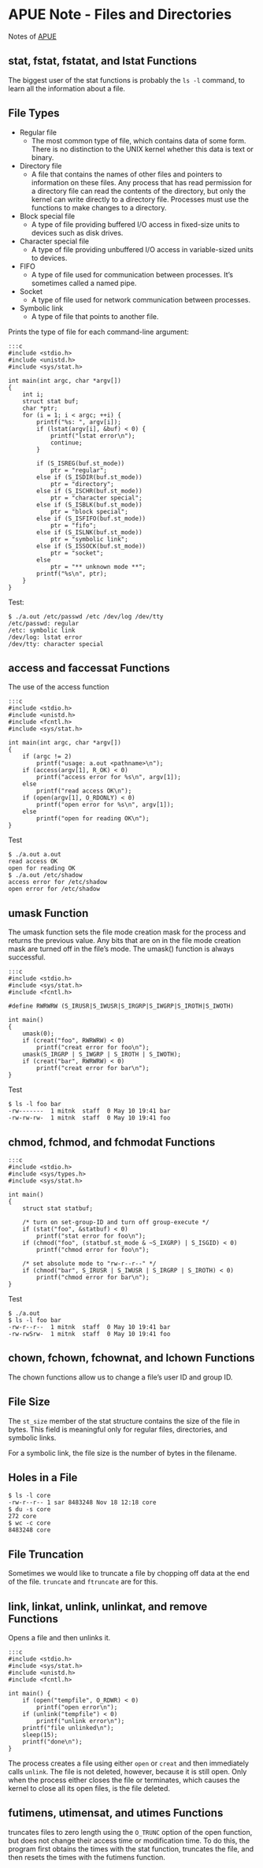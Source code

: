 APUE Note - Files and Directories
=================================

Notes of [APUE](https://www.amazon.com/Advanced-Programming-UNIX-Environment-3rd/dp/0321637739)

## stat, fstat, fstatat, and lstat Functions

The biggest user of the stat functions is probably the `ls -l` command, to
learn all the information about a file.

## File Types

- Regular file
    * The most common type of file, which contains data of some form. There is
      no distinction to the UNIX kernel whether this data is text or binary.
- Directory file
    * A file that contains the names of other files and pointers to
      information on these files. Any process that has read permission
      for a directory file can read the contents of the directory,
      but only the kernel can write directly to a directory file. Processes
      must use the functions to make changes to a directory.
- Block special file
    * A type of file providing buffered I/O access in fixed-size units to
      devices such as disk drives.
- Character special file
    * A type of file providing unbuffered I/O access in variable-sized
      units to devices.
- FIFO
    * A type of file used for communication between processes. It’s
      sometimes called a named pipe.
- Socket
    * A type of file used for network communication between processes.
- Symbolic link
    * A type of file that points to another file.

Prints the type of file for each command-line argument:

    :::c
    #include <stdio.h>
    #include <unistd.h>
    #include <sys/stat.h>

    int main(int argc, char *argv[])
    {
        int i;
        struct stat buf;
        char *ptr;
        for (i = 1; i < argc; ++i) {
            printf("%s: ", argv[i]);
            if (lstat(argv[i], &buf) < 0) {
                printf("lstat error\n");
                continue;
            }

            if (S_ISREG(buf.st_mode))
                ptr = "regular";
            else if (S_ISDIR(buf.st_mode))
                ptr = "directory";
            else if (S_ISCHR(buf.st_mode))
                ptr = "character special";
            else if (S_ISBLK(buf.st_mode))
                ptr = "block special";
            else if (S_ISFIFO(buf.st_mode))
                ptr = "fifo";
            else if (S_ISLNK(buf.st_mode))
                ptr = "symbolic link";
            else if (S_ISSOCK(buf.st_mode))
                ptr = "socket";
            else
                ptr = "** unknown mode **";
            printf("%s\n", ptr);
        }
    }

Test:

    $ ./a.out /etc/passwd /etc /dev/log /dev/tty
    /etc/passwd: regular
    /etc: symbolic link
    /dev/log: lstat error
    /dev/tty: character special

## access and faccessat Functions

The use of the access function

    :::c
    #include <stdio.h>
    #include <unistd.h>
    #include <fcntl.h>
    #include <sys/stat.h>

    int main(int argc, char *argv[])
    {
        if (argc != 2)
            printf("usage: a.out <pathname>\n");
        if (access(argv[1], R_OK) < 0)
            printf("access error for %s\n", argv[1]);
        else
            printf("read access OK\n");
        if (open(argv[1], O_RDONLY) < 0)
            printf("open error for %s\n", argv[1]);
        else
            printf("open for reading OK\n");
    }


Test

    $ ./a.out a.out
    read access OK
    open for reading OK
    $ ./a.out /etc/shadow
    access error for /etc/shadow
    open error for /etc/shadow

## umask Function

The umask function sets the file mode creation mask for the process and
returns the previous value. Any bits that are on in the file mode creation
mask are turned off in the file’s mode. The umask() function is always
successful.

    :::c
    #include <stdio.h>
    #include <sys/stat.h>
    #include <fcntl.h>

    #define RWRWRW (S_IRUSR|S_IWUSR|S_IRGRP|S_IWGRP|S_IROTH|S_IWOTH)

    int main()
    {
        umask(0);
        if (creat("foo", RWRWRW) < 0)
            printf("creat error for foo\n");
        umask(S_IRGRP | S_IWGRP | S_IROTH | S_IWOTH);
        if (creat("bar", RWRWRW) < 0)
            printf("creat error for bar\n");
    }

Test

    $ ls -l foo bar
    -rw-------  1 mitnk  staff  0 May 10 19:41 bar
    -rw-rw-rw-  1 mitnk  staff  0 May 10 19:41 foo

## chmod, fchmod, and fchmodat Functions

    :::c
    #include <stdio.h>
    #include <sys/types.h>
    #include <sys/stat.h>

    int main()
    {
        struct stat statbuf;

        /* turn on set-group-ID and turn off group-execute */
        if (stat("foo", &statbuf) < 0)
            printf("stat error for foo\n");
        if (chmod("foo", (statbuf.st_mode & ~S_IXGRP) | S_ISGID) < 0)
            printf("chmod error for foo\n");

        /* set absolute mode to "rw-r--r--" */
        if (chmod("bar", S_IRUSR | S_IWUSR | S_IRGRP | S_IROTH) < 0)
            printf("chmod error for bar\n");
    }

Test

    $ ./a.out
    $ ls -l foo bar
    -rw-r--r--  1 mitnk  staff  0 May 10 19:41 bar
    -rw-rwSrw-  1 mitnk  staff  0 May 10 19:41 foo

## chown, fchown, fchownat, and lchown Functions

The chown functions allow us to change a file’s user ID and group ID.

## File Size

The `st_size` member of the stat structure contains the size of the file in
bytes. This field is meaningful only for regular files, directories, and
symbolic links.

For a symbolic link, the file size is the number of bytes in the filename.

## Holes in a File

    $ ls -l core
    -rw-r--r-- 1 sar 8483248 Nov 18 12:18 core
    $ du -s core
    272 core
    $ wc -c core
    8483248 core

## File Truncation

Sometimes we would like to truncate a file by chopping off data at the end
of the file. `truncate` and `ftruncate` are for this.

## link, linkat, unlink, unlinkat, and remove Functions

Opens a file and then unlinks it.


    :::c
    #include <stdio.h>
    #include <sys/stat.h>
    #include <unistd.h>
    #include <fcntl.h>

    int main() {
        if (open("tempfile", O_RDWR) < 0)
            printf("open error\n");
        if (unlink("tempfile") < 0)
            printf("unlink error\n");
        printf("file unlinked\n");
        sleep(15);
        printf("done\n");
    }

The process creates a file using either `open` or `creat` and then
immediately calls `unlink`. The file is not deleted, however, because it is
still open. Only when the process either closes the file or terminates,
which causes the kernel to close all its open files, is the file deleted.

## futimens, utimensat, and utimes Functions

truncates files to zero length using the `O_TRUNC` option of the open
function, but does not change their access time or modification time.
To do this, the program first obtains the times with the stat function,
truncates the file, and then resets the times with the futimens function.


